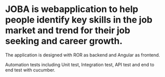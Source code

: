 # JOBA is webapplication to help people identify key skills in the job market and trend for their job seeking and career growth.

The application is designed with ROR as backend and Angular as frontend.

Automation tests including Unit test, Integration test, API test and end to end test with cucumber.
